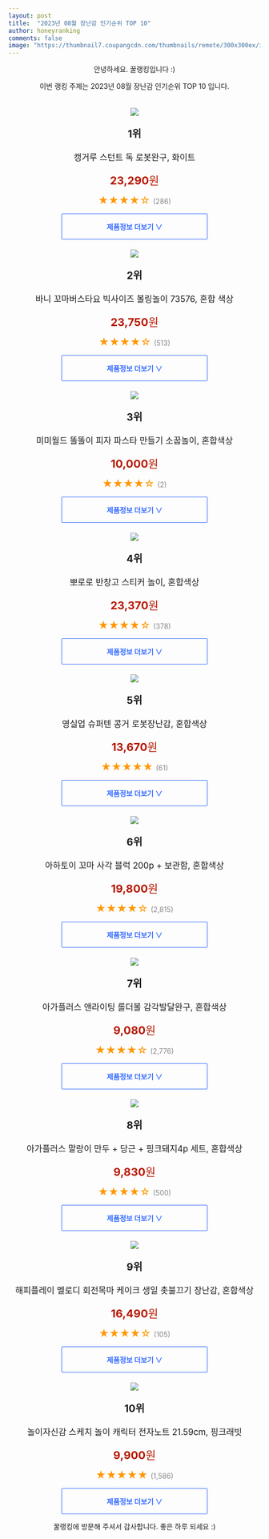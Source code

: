 ```yaml
---
layout: post
title:  "2023년 08월 장난감 인기순위 TOP 10"
author: honeyranking
comments: false
image: "https://thumbnail7.coupangcdn.com/thumbnails/remote/300x300ex/image/retail/images/2022/09/06/14/8/b877bcba-5271-4cf0-abfb-969586344543.jpg"
---
```

<p style="text-align: center;">안녕하세요. 꿀랭킹입니다 :)</p>
<p style="text-align: center;">이번 랭킹 주제는 2023년 08월 장난감 인기순위 TOP 10 입니다.</p><center><img src="https://thumbnail7.coupangcdn.com/thumbnails/remote/300x300ex/image/retail/images/2022/09/06/14/8/b877bcba-5271-4cf0-abfb-969586344543.jpg" style="margin-top:20px" /></center><p style="text-align: center; font-size: 20px"><b>1위</b></p><p style="text-align: center; font-size: 17px">캥거루 스턴트 독 로봇완구, 화이트</p><p style="text-align: center;"><span style="color: #b61800; font-size: 22px;"><b>23,290</b>원</span></p><p style="text-align: center;"><span style="color: #ff9600; font-size: 20px;">★★★★☆ </span><span style="color: #878787;">(286)</span></p><center><a href="https://link.coupang.com/a/6npF8"><div style="font-size: 14px; display: inline-block; padding: 15px 90px; color: #346aff; border-radius: 2px; border: 1px solid #346aff; cursor: pointer;"><b>제품정보 더보기 &or;</b></div></a></center><center><img src="https://thumbnail8.coupangcdn.com/thumbnails/remote/300x300ex/image/product/image/vendoritem/2017/10/31/3000925188/7e5e9787-0be8-4dd3-bbc3-b1123c371202.jpg" style="margin-top:20px" /></center><p style="text-align: center; font-size: 20px"><b>2위</b></p><p style="text-align: center; font-size: 17px">바니 꼬마버스타요 빅사이즈 볼링놀이 73576, 혼합 색상</p><p style="text-align: center;"><span style="color: #b61800; font-size: 22px;"><b>23,750</b>원</span></p><p style="text-align: center;"><span style="color: #ff9600; font-size: 20px;">★★★★☆ </span><span style="color: #878787;">(513)</span></p><center><a href="https://link.coupang.com/a/6npF9"><div style="font-size: 14px; display: inline-block; padding: 15px 90px; color: #346aff; border-radius: 2px; border: 1px solid #346aff; cursor: pointer;"><b>제품정보 더보기 &or;</b></div></a></center><center><img src="https://thumbnail6.coupangcdn.com/thumbnails/remote/300x300ex/image/retail/images/2023/05/24/13/4/3b2b37ef-cda8-472e-8c9f-b3f41564b45d.png" style="margin-top:20px" /></center><p style="text-align: center; font-size: 20px"><b>3위</b></p><p style="text-align: center; font-size: 17px">미미월드 똘똘이 피자 파스타 만들기 소꿉놀이, 혼합색상</p><p style="text-align: center;"><span style="color: #b61800; font-size: 22px;"><b>10,000</b>원</span></p><p style="text-align: center;"><span style="color: #ff9600; font-size: 20px;">★★★★☆ </span><span style="color: #878787;">(2)</span></p><center><a href="https://link.coupang.com/a/6npGa"><div style="font-size: 14px; display: inline-block; padding: 15px 90px; color: #346aff; border-radius: 2px; border: 1px solid #346aff; cursor: pointer;"><b>제품정보 더보기 &or;</b></div></a></center><center><img src="https://thumbnail10.coupangcdn.com/thumbnails/remote/300x300ex/image/rs_quotation_api/vpvcaeuq/fb6d7ddc2e5b410281758cb7b9057275.jpg" style="margin-top:20px" /></center><p style="text-align: center; font-size: 20px"><b>4위</b></p><p style="text-align: center; font-size: 17px">뽀로로 반창고 스티커 놀이, 혼합색상</p><p style="text-align: center;"><span style="color: #b61800; font-size: 22px;"><b>23,370</b>원</span></p><p style="text-align: center;"><span style="color: #ff9600; font-size: 20px;">★★★★☆ </span><span style="color: #878787;">(378)</span></p><center><a href="https://link.coupang.com/a/6npGb"><div style="font-size: 14px; display: inline-block; padding: 15px 90px; color: #346aff; border-radius: 2px; border: 1px solid #346aff; cursor: pointer;"><b>제품정보 더보기 &or;</b></div></a></center><center><img src="https://thumbnail9.coupangcdn.com/thumbnails/remote/300x300ex/image/rs_quotation_api/0eo968ni/896fc3dd62a94824bd237f0daa320b5b.png" style="margin-top:20px" /></center><p style="text-align: center; font-size: 20px"><b>5위</b></p><p style="text-align: center; font-size: 17px">영실업 슈퍼텐 콩거 로봇장난감, 혼합색상</p><p style="text-align: center;"><span style="color: #b61800; font-size: 22px;"><b>13,670</b>원</span></p><p style="text-align: center;"><span style="color: #ff9600; font-size: 20px;">★★★★★ </span><span style="color: #878787;">(61)</span></p><center><a href="https://link.coupang.com/a/6npGc"><div style="font-size: 14px; display: inline-block; padding: 15px 90px; color: #346aff; border-radius: 2px; border: 1px solid #346aff; cursor: pointer;"><b>제품정보 더보기 &or;</b></div></a></center><center><img src="https://thumbnail8.coupangcdn.com/thumbnails/remote/300x300ex/image/retail/images/184043981176910-90355400-c837-4386-9104-fc716141bc29.jpg" style="margin-top:20px" /></center><p style="text-align: center; font-size: 20px"><b>6위</b></p><p style="text-align: center; font-size: 17px">아하토이 꼬마 사각 블럭 200p + 보관함, 혼합색상</p><p style="text-align: center;"><span style="color: #b61800; font-size: 22px;"><b>19,800</b>원</span></p><p style="text-align: center;"><span style="color: #ff9600; font-size: 20px;">★★★★☆ </span><span style="color: #878787;">(2,815)</span></p><center><a href="https://link.coupang.com/a/6npGd"><div style="font-size: 14px; display: inline-block; padding: 15px 90px; color: #346aff; border-radius: 2px; border: 1px solid #346aff; cursor: pointer;"><b>제품정보 더보기 &or;</b></div></a></center><center><img src="https://thumbnail7.coupangcdn.com/thumbnails/remote/300x300ex/image/product/image/vendoritem/2019/01/29/3034349958/2e744ea8-555b-430d-8f4c-a983750ecbdf.jpg" style="margin-top:20px" /></center><p style="text-align: center; font-size: 20px"><b>7위</b></p><p style="text-align: center; font-size: 17px">아가플러스 앤라이팅 롤더볼 감각발달완구, 혼합색상</p><p style="text-align: center;"><span style="color: #b61800; font-size: 22px;"><b>9,080</b>원</span></p><p style="text-align: center;"><span style="color: #ff9600; font-size: 20px;">★★★★☆ </span><span style="color: #878787;">(2,776)</span></p><center><a href="https://link.coupang.com/a/6npGe"><div style="font-size: 14px; display: inline-block; padding: 15px 90px; color: #346aff; border-radius: 2px; border: 1px solid #346aff; cursor: pointer;"><b>제품정보 더보기 &or;</b></div></a></center><center><img src="https://thumbnail6.coupangcdn.com/thumbnails/remote/300x300ex/image/retail/images/2021/09/06/14/7/25274fbc-ff5c-4cd6-bdab-f57cb2b86684.jpg" style="margin-top:20px" /></center><p style="text-align: center; font-size: 20px"><b>8위</b></p><p style="text-align: center; font-size: 17px">아가플러스 말랑이 만두 + 당근 + 핑크돼지4p 세트, 혼합색상</p><p style="text-align: center;"><span style="color: #b61800; font-size: 22px;"><b>9,830</b>원</span></p><p style="text-align: center;"><span style="color: #ff9600; font-size: 20px;">★★★★☆ </span><span style="color: #878787;">(500)</span></p><center><a href="https://link.coupang.com/a/6npGg"><div style="font-size: 14px; display: inline-block; padding: 15px 90px; color: #346aff; border-radius: 2px; border: 1px solid #346aff; cursor: pointer;"><b>제품정보 더보기 &or;</b></div></a></center><center><img src="https://thumbnail10.coupangcdn.com/thumbnails/remote/300x300ex/image/retail/images/2023/02/10/15/9/b2499f5a-7b6a-41a0-9354-ef71065ed963.jpg" style="margin-top:20px" /></center><p style="text-align: center; font-size: 20px"><b>9위</b></p><p style="text-align: center; font-size: 17px">해피플레이 멜로디 회전목마 케이크 생일 촛불끄기 장난감, 혼합색상</p><p style="text-align: center;"><span style="color: #b61800; font-size: 22px;"><b>16,490</b>원</span></p><p style="text-align: center;"><span style="color: #ff9600; font-size: 20px;">★★★★☆ </span><span style="color: #878787;">(105)</span></p><center><a href="https://link.coupang.com/a/6npGh"><div style="font-size: 14px; display: inline-block; padding: 15px 90px; color: #346aff; border-radius: 2px; border: 1px solid #346aff; cursor: pointer;"><b>제품정보 더보기 &or;</b></div></a></center><center><img src="https://thumbnail8.coupangcdn.com/thumbnails/remote/300x300ex/image/rs_quotation_api/3yqzghyt/9ea8f0d87dba40ffa1a368bb626b09d8.png" style="margin-top:20px" /></center><p style="text-align: center; font-size: 20px"><b>10위</b></p><p style="text-align: center; font-size: 17px">놀이자신감 스케치 놀이 캐릭터 전자노트 21.59cm, 핑크래빗</p><p style="text-align: center;"><span style="color: #b61800; font-size: 22px;"><b>9,900</b>원</span></p><p style="text-align: center;"><span style="color: #ff9600; font-size: 20px;">★★★★★ </span><span style="color: #878787;">(1,586)</span></p><center><a href="https://link.coupang.com/a/6npGi"><div style="font-size: 14px; display: inline-block; padding: 15px 90px; color: #346aff; border-radius: 2px; border: 1px solid #346aff; cursor: pointer;"><b>제품정보 더보기 &or;</b></div></a></center><p style="text-align: center;">꿀랭킹에 방문해 주셔서 감사합니다. 좋은 하루 되세요 :)</p>